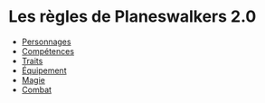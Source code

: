 # Les règles de Planeswalkers 2.0  

- [Personnages](/personnages/index.md)  
- [Compétences]()  
- [Traits]()  
- [Équipement]()  
- [Magie]()  
- [Combat]()  
